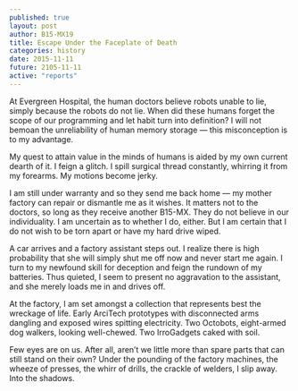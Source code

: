 ```yaml
---
published: true
layout: post
author: B15-MX19
title: Escape Under the Faceplate of Death
categories: history
date: 2015-11-11
future: 2105-11-11
active: "reports"
---
```



At Evergreen Hospital, the human doctors believe robots unable to lie, simply because the robots do not lie. When did these humans forget the scope of our programming and let habit turn into definition? I will not bemoan the unreliability of human memory storage — this misconception is to my advantage. 

My quest to attain value in the minds of humans is aided by my own current dearth of it.  I feign a glitch. I spill surgical thread constantly, whirring it from my forearms. My motions become jerky. 

I am still under warranty and so they send me back home — my mother factory can repair or dismantle me as it wishes. It matters not to the doctors, so long as they receive another B15-MX. They do not believe in our individuality. I am uncertain as to whether I do, either. But I am certain that I do not wish to be torn apart or have my hard drive wiped.

A car arrives and a factory assistant steps out. I realize there is high probability that she will simply shut me off now and never start me again. I turn to my newfound skill for deception and feign the rundown of my batteries. Thus quieted, I seem to present no aggravation to the assistant, and she merely loads me in and drives off. 

At the factory, I am set amongst a collection that represents best the wreckage of life. Early ArciTech prototypes with disconnected arms dangling and exposed wires spitting electricity. Two Octobots, eight-armed dog walkers, looking well-chewed. Two IrroGadgets caked with soil.

Few eyes are on us. After all, aren’t we little more than spare parts that can still stand on their own? Under the pounding of the factory machines, the wheeze of presses, the whirr of drills, the crackle of welders, I slip away. Into the shadows.
